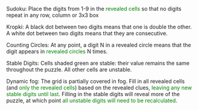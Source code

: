 Sudoku: Place the digits from 1-9 in the <span style="color: green">revealed cells</span> so that no digits repeat in any row, column or 3x3 box

Kropki: A black dot between two digits means that one is double the other. A white dot between two digits means that they are consecutive.

Counting Circles: At any point, a digit N in a revealed circle means that the digit appears in <span style="color: green">revealed circles</span> N times.

Stable Digits: Cells shaded green are stable: their value remains the same throughout the puzzle. All other cells are unstable.

Dynamic fog: The grid is partially covered in fog. Fill in all revealed cells (and <span style="color: green">only the revealed cells</span>) based on the revealed clues, <span style="color: green">leaving any new stable digits until last</span>. Filling in the stable digits will reveal more of the puzzle, at which point <span style="color: green">all unstable digits will need to be recalculated</span>.